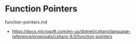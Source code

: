 # Function Pointers

function-pointers.md

*   https://docs.microsoft.com/en-us/dotnet/csharp/language-reference/proposals/csharp-9.0/function-pointers

